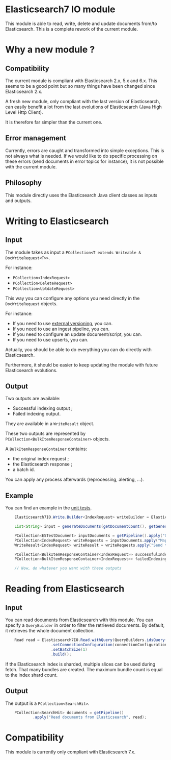 <!--
    Licensed to the Apache Software Foundation (ASF) under one
    or more contributor license agreements.  See the NOTICE file
    distributed with this work for additional information
    regarding copyright ownership.  The ASF licenses this file
    to you under the Apache License, Version 2.0 (the
    "License"); you may not use this file except in compliance
    with the License.  You may obtain a copy of the License at

      http://www.apache.org/licenses/LICENSE-2.0

    Unless required by applicable law or agreed to in writing,
    software distributed under the License is distributed on an
    "AS IS" BASIS, WITHOUT WARRANTIES OR CONDITIONS OF ANY
    KIND, either express or implied.  See the License for the
    specific language governing permissions and limitations
    under the License.
-->

# Elasticsearch7 IO module

This module is able to read, write, delete and update documents from/to Elasticsearch.
This is a complete rework of the current module.

# Why a new module ?

## Compatibility

The current module is compliant with Elasticsearch 2.x, 5.x and 6.x.
This seems to be a good point but so many things have been changed since Elasticsearch 2.x.

A fresh new module, only compliant with the last version of Elasticsearch, 
can easily benefit a lot from the last evolutions of Elasticsearch (Java High Level Http Client).

It is therefore far simpler than the current one.

## Error management

Currently, errors are caught and transformed into simple exceptions.
This is not always what is needed.
If we would like to do specific processing on these errors (send documents in error topics for instance), 
it is not possible with the current module.

## Philosophy

This module directly uses the Elasticsearch Java client classes as inputs and outputs.

# Writing to Elasticsearch

## Input

The module takes as input a `PCollection<T extends Writeable & DocWriteRequest<T>>`.

For instance:
- `PCollection<IndexRequest>`
- `PCollection<DeleteRequest>`
- `PCollection<UptdateRequest>`

This way you can configure any options you need directly in the `DocWriteRequest` objects.

For instance: 
- If you need to use [external versioning](https://www.elastic.co/guide/en/elasticsearch/reference/current/docs-index_.html#index-versioning), you can.
- If you need to use an ingest pipeline, you can.
- If you need to configure an update document/script, you can.
- If you need to use upserts, you can.

Actually, you should be able to do everything you can do directly with Elasticsearch.

Furthermore, it should be easier to keep updating the module with future Elasticsearch evolutions.

## Output

Two outputs are available:
- Successful indexing output ;
- Failed indexing output.

They are available in a `WriteResult` object.

These two outputs are represented by `PCollection<BulkItemResponseContainer>` objects.

A `BulkItemResponseContainer` contains:
- the original index request ;
- the Elasticsearch response ;
- a batch id.

You can apply any process afterwards (reprocessing, alerting, ...).

## Example

You can find an example in the [unit tests](src/test/java/org/apache/beam/sdk/io/elasticsearch/utils/Elasticsearch7IOWritingTestRunner.java).

```java
    Elasticsearch7IO.Write.Builder<IndexRequest> writeBuilder = Elasticsearch7IO.write();

    List<String> input = generateDocuments(getDocumentCount(), getGenerator());

    PCollection<ESTestDocument> inputDocuments = getPipeline().apply("Generate input documents", Create.of(input));
    PCollection<IndexRequest> writeRequests = inputDocuments.apply("Map to WriteRequest", getWriteRequest()).setCoder(WriteableCoder.of());
    WriteResult<IndexRequest> writeResult = writeRequests.apply("Send to Elasticsearch", getWrite());

    PCollection<BulkItemResponseContainer<IndexRequest>> successfulIndexingResults = writeResult.getSuccessfulIndexing();
    PCollection<BulkItemResponseContainer<IndexRequest>> failedIndexingResults = writeResult.getFailedIndexing();

    // Now, do whatever you want with these outputs
```

# Reading from Elasticsearch

## Input

You can read documents from Elasticsearch with this module.
You can specify a `QueryBuilder` in order to filter the retrieved documents.
By default, it retrieves the whole document collection.

```java
    Read read = Elasticsearch7IO.Read.withQuery(QueryBuilders.idsQuery().addIds("0", "1", "2"))
                    .setConnectionConfiguration(connectionConfiguration)
                    .setBatchSize(1)
                    .build();
```

If the Elasticsearch index is sharded, multiple slices can be used during fetch.
That many bundles are created.
The maximum bundle count is equal to the index shard count.

## Output

The output is a `PCollection<SearchHit>`.

```java
    PCollection<SearchHit> documents = getPipeline()
            .apply("Read documents from Elasticsearch", read);
```

# Compatibility

This module is currently only compliant with Elasticsearch 7.x.
